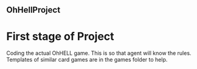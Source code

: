 ﻿## OhHellProject

# First stage of Project 

Coding the actual OhHELL game. This is so that agent will know the rules. Templates of similar card games are in the games folder to help.
